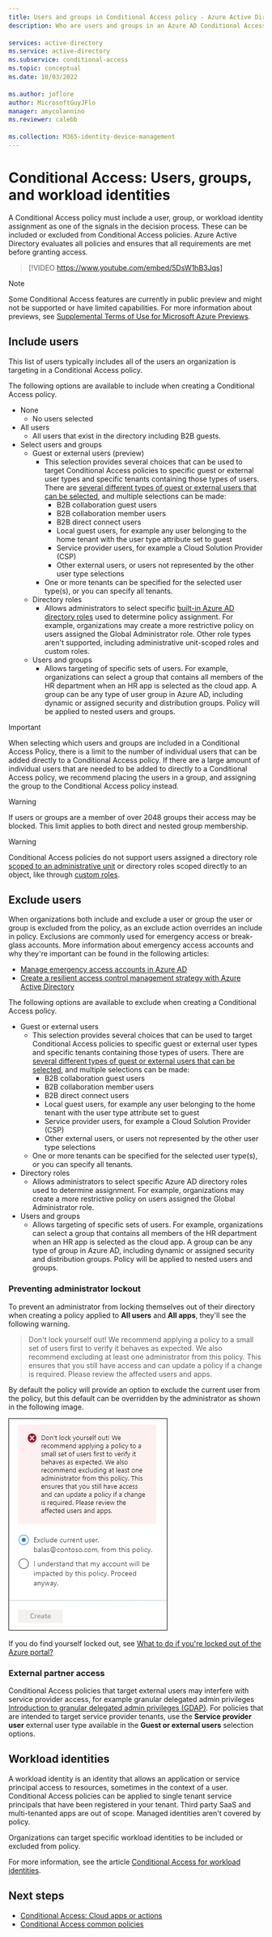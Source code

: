 ```yaml
---
title: Users and groups in Conditional Access policy - Azure Active Directory
description: Who are users and groups in an Azure AD Conditional Access policy

services: active-directory
ms.service: active-directory
ms.subservice: conditional-access
ms.topic: conceptual
ms.date: 10/03/2022

ms.author: joflore
author: MicrosoftGuyJFlo
manager: amycolannino
ms.reviewer: calebb

ms.collection: M365-identity-device-management
---
```

# Conditional Access: Users, groups, and workload identities

A Conditional Access policy must include a user, group, or workload identity assignment as one of the signals in the decision process. These can be included or excluded from Conditional Access policies. Azure Active Directory evaluates all policies and ensures that all requirements are met before granting access. 

> [!VIDEO https://www.youtube.com/embed/5DsW1hB3Jqs]

> [!NOTE]
> Some Conditional Access features are currently in public preview and might not be supported or have limited capabilities. For more information about previews, see [Supplemental Terms of Use for Microsoft Azure Previews](https://azure.microsoft.com/support/legal/preview-supplemental-terms/).

## Include users

This list of users typically includes all of the users an organization is targeting in a Conditional Access policy. 

The following options are available to include when creating a Conditional Access policy.

- None
   - No users selected
- All users
   - All users that exist in the directory including B2B guests.
- Select users and groups
   - Guest or external users (preview)
      - This selection provides several choices that can be used to target Conditional Access policies to specific guest or external user types and specific tenants containing those types of users. There are [several different types of guest or external users that can be selected](../external-identities/authentication-conditional-access.md#conditional-access-for-external-users), and multiple selections can be made:
         - B2B collaboration guest users
         - B2B collaboration member users
         - B2B direct connect users
         - Local guest users, for example any user belonging to the home tenant with the user type attribute set to guest
         - Service provider users, for example a Cloud Solution Provider (CSP)
         - Other external users, or users not represented by the other user type selections
      - One or more tenants can be specified for the selected user type(s), or you can specify all tenants. 
   - Directory roles
      - Allows administrators to select specific [built-in Azure AD directory roles](../roles/permissions-reference.md) used to determine policy assignment. For example, organizations may create a more restrictive policy on users assigned the Global Administrator role. Other role types aren't supported, including administrative unit-scoped roles and custom roles.
   - Users and groups
      - Allows targeting of specific sets of users. For example, organizations can select a group that contains all members of the HR department when an HR app is selected as the cloud app. A group can be any type of user group in Azure AD, including dynamic or assigned security and distribution groups. Policy will be applied to nested users and groups.

> [!IMPORTANT]
> When selecting which users and groups are included in a Conditional Access Policy, there is a limit to the number of individual users that can be added directly to a Conditional Access policy. If there are a large amount of individual users that are needed to be added to directly to a Conditional Access policy, we recommend placing the users in a group, and assigning the group to the Conditional Access policy instead.

> [!WARNING]
> If users or groups are a member of over 2048 groups their access may be blocked. This limit applies to both direct and nested group membership.

> [!WARNING]
> Conditional Access policies do not support users assigned a directory role [scoped to an administrative unit](../roles/admin-units-assign-roles.md) or directory roles scoped directly to an object, like through [custom roles](../roles/custom-create.md).

## Exclude users

When organizations both include and exclude a user or group the user or group is excluded from the policy, as an exclude action overrides an include in policy. Exclusions are commonly used for emergency access or break-glass accounts. More information about emergency access accounts and why they're important can be found in the following articles: 

* [Manage emergency access accounts in Azure AD](../roles/security-emergency-access.md)
* [Create a resilient access control management strategy with Azure Active Directory](../authentication/concept-resilient-controls.md)

The following options are available to exclude when creating a Conditional Access policy.

- Guest or external users
    - This selection provides several choices that can be used to target Conditional Access policies to specific guest or external user types and specific tenants containing those types of users. There are [several different types of guest or external users that can be selected](../external-identities/authentication-conditional-access.md#conditional-access-for-external-users), and multiple selections can be made:
       - B2B collaboration guest users
       - B2B collaboration member users
       - B2B direct connect users
       - Local guest users, for example any user belonging to the home tenant with the user type attribute set to guest
       - Service provider users, for example a Cloud Solution Provider (CSP)
       - Other external users, or users not represented by the other user type selections
    - One or more tenants can be specified for the selected user type(s), or you can specify all tenants.
- Directory roles
   - Allows administrators to select specific Azure AD directory roles used to determine assignment. For example, organizations may create a more restrictive policy on users assigned the Global Administrator role.
- Users and groups
   - Allows targeting of specific sets of users. For example, organizations can select a group that contains all members of the HR department when an HR app is selected as the cloud app. A group can be any type of group in Azure AD, including dynamic or assigned security and distribution groups. Policy will be applied to nested users and groups.

### Preventing administrator lockout

To prevent an administrator from locking themselves out of their directory when creating a policy applied to **All users** and **All apps**, they'll see the following warning.

> Don't lock yourself out! We recommend applying a policy to a small set of users first to verify it behaves as expected. We also recommend excluding at least one administrator from this policy. This ensures that you still have access and can update a policy if a change is required. Please review the affected users and apps.

By default the policy will provide an option to exclude the current user from the policy, but this default can be overridden by the administrator as shown in the following image. 

![Warning, don't lock yourself out!](./media/concept-conditional-access-users-groups/conditional-access-users-and-groups-lockout-warning.png)

If you do find yourself locked out, see [What to do if you're locked out of the Azure portal?](troubleshoot-conditional-access.md#what-to-do-if-youre-locked-out-of-the-azure-portal)

### External partner access

Conditional Access policies that target external users may interfere with service provider access, for example granular delegated admin privileges [Introduction to granular delegated admin privileges (GDAP)](/partner-center/gdap-introduction). For policies that are intended to target service provider tenants, use the **Service provider user** external user type available in the **Guest or external users** selection options.

## Workload identities 

A workload identity is an identity that allows an application or service principal access to resources, sometimes in the context of a user. Conditional Access policies can be applied to single tenant service principals that have been registered in your tenant. Third party SaaS and multi-tenanted apps are out of scope. Managed identities aren't covered by policy.

Organizations can target specific workload identities to be included or excluded from policy.

For more information, see the article [Conditional Access for workload identities](workload-identity.md).

## Next steps

- [Conditional Access: Cloud apps or actions](concept-conditional-access-cloud-apps.md)
- [Conditional Access common policies](concept-conditional-access-policy-common.md)
